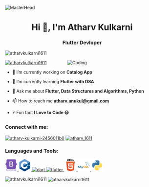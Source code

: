 ![MasterHead](https://referbruv.com/wp-content/uploads/2022/05/flutter-banner.png?ezimgfmt=ng:webp/ngcb2 )

<h1 align="center">Hi 👋, I'm Atharv Kulkarni</h1>
<h3 align="center">Flutter Devloper</h3>
<img align="right"  width="400" 
<p align="left"> <img src="https://komarev.com/ghpvc/?username=atharvkulkarni1611&label=Profile%20views&color=0e75b6&style=flat" alt="atharvkulkarni1611" /> </p>

<img align="right" alt="Coding" width="300" src="https://camo.githubusercontent.com/c1dcb74cc1c1835b1d716f5051499a2814c683c806b15f04b0eba492863703e9/68747470733a2f2f63646e2e6472696262626c652e636f6d2f75736572732f3733303730332f73637265656e73686f74732f363538313234332f6176656e746f2e676966">

<p align="left"> <a href="https://github.com/ryo-ma/github-profile-trophy"><img src="https://github-profile-trophy.vercel.app/?username=atharvkulkarni1611" alt="atharvkulkarni1611" /></a> </p>

- 🔭 I’m currently working on **Catalog App**

- 🌱 I’m currently learning **Flutter with DSA**

- 💬 Ask me about **Flutter, Data Structures and Algorithms, Python**

- 📫 How to reach me **atharv.anukul@gmail.com**

- ⚡ Fun fact **I Love to Code 😃**

<h3 align="left">Connect with me:</h3>
<p align="left">
<a href="https://linkedin.com/in/atharv-kulkarni-2456011b0" target="blank"><img align="center" src="https://raw.githubusercontent.com/rahuldkjain/github-profile-readme-generator/master/src/images/icons/Social/linked-in-alt.svg" alt="atharv-kulkarni-2456011b0" height="30" width="40" /></a>
<a href="https://instagram.com/atharv_1611" target="blank"><img align="center" src="https://raw.githubusercontent.com/rahuldkjain/github-profile-readme-generator/master/src/images/icons/Social/instagram.svg" alt="atharv_1611" height="30" width="40" /></a>
</p>

<h3 align="left">Languages and Tools:</h3>
<p align="left"> <a href="https://getbootstrap.com" target="_blank" rel="noreferrer"> <img src="https://raw.githubusercontent.com/devicons/devicon/master/icons/bootstrap/bootstrap-plain-wordmark.svg" alt="bootstrap" width="40" height="40"/> </a> <a href="https://www.w3schools.com/cpp/" target="_blank" rel="noreferrer"> <img src="https://raw.githubusercontent.com/devicons/devicon/master/icons/cplusplus/cplusplus-original.svg" alt="cplusplus" width="40" height="40"/> </a> <a href="https://dart.dev" target="_blank" rel="noreferrer"> <img src="https://www.vectorlogo.zone/logos/dartlang/dartlang-icon.svg" alt="dart" width="40" height="40"/> </a> <a href="https://flutter.dev" target="_blank" rel="noreferrer"> <img src="https://www.vectorlogo.zone/logos/flutterio/flutterio-icon.svg" alt="flutter" width="40" height="40"/> </a> <a href="https://www.w3.org/html/" target="_blank" rel="noreferrer"> <img src="https://raw.githubusercontent.com/devicons/devicon/master/icons/html5/html5-original-wordmark.svg" alt="html5" width="40" height="40"/> </a> <a href="https://www.mysql.com/" target="_blank" rel="noreferrer"> <img src="https://raw.githubusercontent.com/devicons/devicon/master/icons/mysql/mysql-original-wordmark.svg" alt="mysql" width="40" height="40"/> </a> <a href="https://www.python.org" target="_blank" rel="noreferrer"> <img src="https://raw.githubusercontent.com/devicons/devicon/master/icons/python/python-original.svg" alt="python" width="40" height="40"/> </a> </p>

<p><img align="left" src="https://github-readme-stats.vercel.app/api/top-langs?username=atharvkulkarni1611&show_icons=true&locale=en&layout=compact" alt="atharvkulkarni1611" /></p>

<p>&nbsp;<img align="center" src="https://github-readme-stats.vercel.app/api?username=atharvkulkarni1611&show_icons=true&locale=en" alt="atharvkulkarni1611" /></p>
